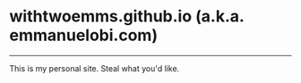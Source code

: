 # withtwoemms.github.io (a.k.a. emmanuelobi.com)
---
This is my personal site. Steal what you'd like.
